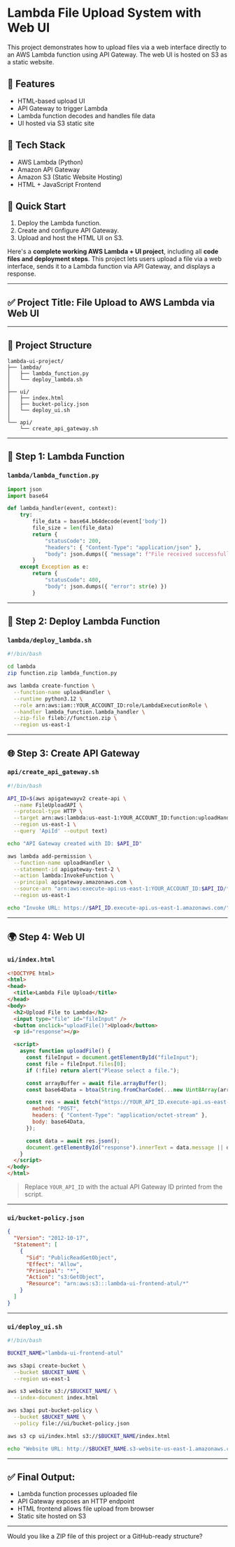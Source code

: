 # Lambda File Upload System with Web UI

This project demonstrates how to upload files via a web interface directly to an AWS Lambda function using API Gateway. The web UI is hosted on S3 as a static website.

## 🌟 Features

- HTML-based upload UI
- API Gateway to trigger Lambda
- Lambda function decodes and handles file data
- UI hosted via S3 static site

## 🔧 Tech Stack

- AWS Lambda (Python)
- Amazon API Gateway
- Amazon S3 (Static Website Hosting)
- HTML + JavaScript Frontend

## 🚀 Quick Start

1. Deploy the Lambda function.
2. Create and configure API Gateway.
3. Upload and host the HTML UI on S3.

Here's a **complete working AWS Lambda + UI project**, including all **code files and deployment steps**. This project lets users upload a file via a web interface, sends it to a Lambda function via API Gateway, and displays a response.

---

## ✅ Project Title: **File Upload to AWS Lambda via Web UI**

---

## 📁 Project Structure

```
lambda-ui-project/
├── lambda/
│   ├── lambda_function.py
│   └── deploy_lambda.sh
│
├── ui/
│   ├── index.html
│   ├── bucket-policy.json
│   └── deploy_ui.sh
│
└── api/
    └── create_api_gateway.sh
```

---

## 🧠 Step 1: Lambda Function

### `lambda/lambda_function.py`

```python
import json
import base64

def lambda_handler(event, context):
    try:
        file_data = base64.b64decode(event['body'])
        file_size = len(file_data)
        return {
            "statusCode": 200,
            "headers": { "Content-Type": "application/json" },
            "body": json.dumps({ "message": f"File received successfully! Size: {file_size} bytes" })
        }
    except Exception as e:
        return {
            "statusCode": 400,
            "body": json.dumps({ "error": str(e) })
        }
```

---

## 🔧 Step 2: Deploy Lambda Function

### `lambda/deploy_lambda.sh`

```bash
#!/bin/bash

cd lambda
zip function.zip lambda_function.py

aws lambda create-function \
  --function-name uploadHandler \
  --runtime python3.12 \
  --role arn:aws:iam::YOUR_ACCOUNT_ID:role/LambdaExecutionRole \
  --handler lambda_function.lambda_handler \
  --zip-file fileb://function.zip \
  --region us-east-1
```

---

## 🌐 Step 3: Create API Gateway

### `api/create_api_gateway.sh`

```bash
#!/bin/bash

API_ID=$(aws apigatewayv2 create-api \
  --name FileUploadAPI \
  --protocol-type HTTP \
  --target arn:aws:lambda:us-east-1:YOUR_ACCOUNT_ID:function:uploadHandler \
  --region us-east-1 \
  --query 'ApiId' --output text)

echo "API Gateway created with ID: $API_ID"

aws lambda add-permission \
  --function-name uploadHandler \
  --statement-id apigateway-test-2 \
  --action lambda:InvokeFunction \
  --principal apigateway.amazonaws.com \
  --source-arn "arn:aws:execute-api:us-east-1:YOUR_ACCOUNT_ID:$API_ID/*/*/" \
  --region us-east-1

echo "Invoke URL: https://$API_ID.execute-api.us-east-1.amazonaws.com/"
```

---

## 🌍 Step 4: Web UI

### `ui/index.html`

```html
<!DOCTYPE html>
<html>
<head>
  <title>Lambda File Upload</title>
</head>
<body>
  <h2>Upload File to Lambda</h2>
  <input type="file" id="fileInput" />
  <button onclick="uploadFile()">Upload</button>
  <p id="response"></p>

  <script>
    async function uploadFile() {
      const fileInput = document.getElementById("fileInput");
      const file = fileInput.files[0];
      if (!file) return alert("Please select a file.");

      const arrayBuffer = await file.arrayBuffer();
      const base64Data = btoa(String.fromCharCode(...new Uint8Array(arrayBuffer)));

      const res = await fetch("https://YOUR_API_ID.execute-api.us-east-1.amazonaws.com/", {
        method: "POST",
        headers: { "Content-Type": "application/octet-stream" },
        body: base64Data,
      });

      const data = await res.json();
      document.getElementById("response").innerText = data.message || data.error;
    }
  </script>
</body>
</html>
```

> Replace `YOUR_API_ID` with the actual API Gateway ID printed from the script.

---

### `ui/bucket-policy.json`

```json
{
  "Version": "2012-10-17",
  "Statement": [
    {
      "Sid": "PublicReadGetObject",
      "Effect": "Allow",
      "Principal": "*",
      "Action": "s3:GetObject",
      "Resource": "arn:aws:s3:::lambda-ui-frontend-atul/*"
    }
  ]
}
```

---

### `ui/deploy_ui.sh`

```bash
#!/bin/bash

BUCKET_NAME="lambda-ui-frontend-atul"

aws s3api create-bucket \
  --bucket $BUCKET_NAME \
  --region us-east-1

aws s3 website s3://$BUCKET_NAME/ \
  --index-document index.html

aws s3api put-bucket-policy \
  --bucket $BUCKET_NAME \
  --policy file://ui/bucket-policy.json

aws s3 cp ui/index.html s3://$BUCKET_NAME/index.html

echo "Website URL: http://$BUCKET_NAME.s3-website-us-east-1.amazonaws.com"
```

---

## ✅ Final Output:

* Lambda function processes uploaded file
* API Gateway exposes an HTTP endpoint
* HTML frontend allows file upload from browser
* Static site hosted on S3

---

Would you like a ZIP file of this project or a GitHub-ready structure?

